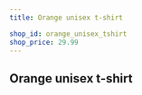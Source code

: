 ```yaml
---
title: Orange unisex t-shirt

shop_id: orange_unisex_tshirt
shop_price: 29.99
---
```


## Orange unisex t-shirt
